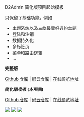 D2Admin 简化版项目起始模板

只保留了基础功能，例如

* 主题系统以及三款最受好评的主题
* 登陆和注销
* 数据持久化
* 多标签页
* 菜单和路由逻辑
* ...

**完整版**

[Github 仓库](https://github.com/FairyEver/d2-admin) | 
[码云仓库](https://gitee.com/fairyever/d2-admin) | 
[在线预览地址](https://fairyever.gitee.io/d2-admin-preview)

**简化版模板 (本项目)**

[Github 仓库](https://github.com/FairyEver/d2-admin-start-kit) | 
[码云仓库](https://gitee.com/fairyever/d2-admin-start-kit) | 
[在线预览地址](https://fairyever.gitee.io/d2-admin-start-kit-preview/#/index)

<img src="https://raw.githubusercontent.com/FairyEver/d2-admin-start-kit/master/github/preview-1.png"/>

<img src="https://raw.githubusercontent.com/FairyEver/d2-admin-start-kit/master/github/preview-2.png"/>

<img src="https://raw.githubusercontent.com/FairyEver/d2-admin-start-kit/master/github/preview-3.png"/>